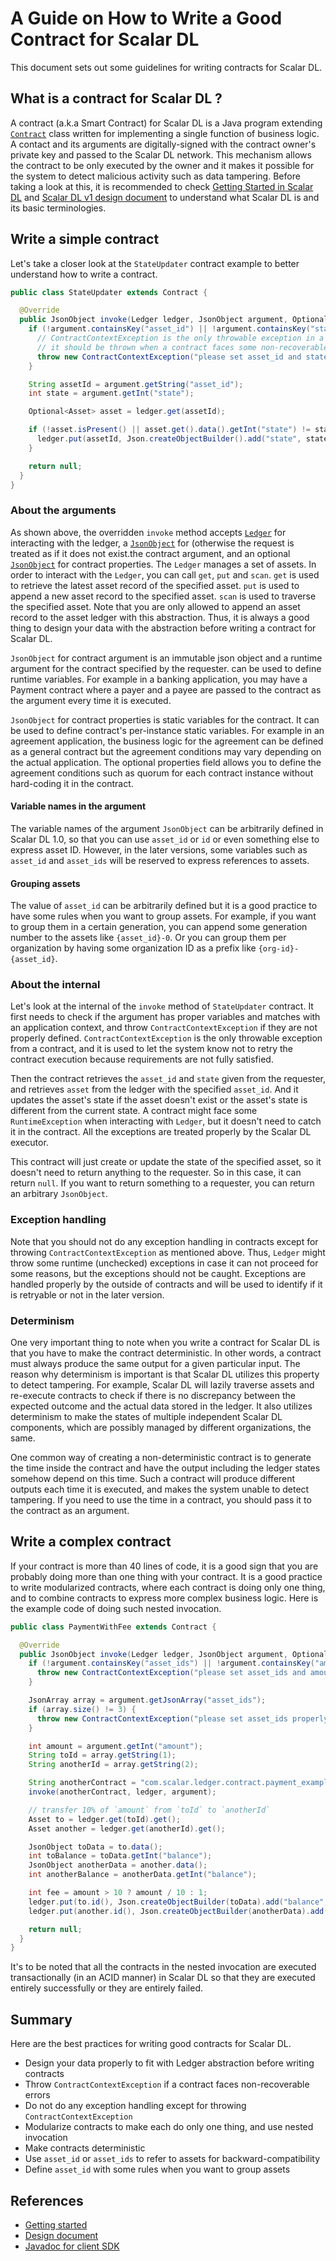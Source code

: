 # A Guide on How to Write a Good Contract for Scalar DL

This document sets out some guidelines for writing contracts for Scalar DL.

## What is a contract for Scalar DL ?

A contract (a.k.a Smart Contract) for Scalar DL is a Java program extending [`Contract`](https://scalar-labs.github.io/scalardl/javadoc/ledger/com/scalar/ledger/contract/Contract.html) class written for implementing a single function of business logic.
A contact and its arguments are digitally-signed with the contract owner's private key and passed to the Scalar DL network. This mechanism allows the contract to be only executed by the owner and it makes it possible for the system to detect malicious activity such as data tampering.
Before taking a look at this, it is recommended to check [Getting Started in Scalar DL](dl-getting-started.md) and [Scalar DL v1 design document](dl-design.md) to understand what Scalar DL is and its basic terminologies.

## Write a simple contract

Let's take a closer look at the `StateUpdater` contract example to better understand how to write a contract.

```java
public class StateUpdater extends Contract {

  @Override
  public JsonObject invoke(Ledger ledger, JsonObject argument, Optional<JsonObject> properties) {
    if (!argument.containsKey("asset_id") || !argument.containsKey("state")) {
      // ContractContextException is the only throwable exception in a contract and
      // it should be thrown when a contract faces some non-recoverable error
      throw new ContractContextException("please set asset_id and state in the argument");
    }

    String assetId = argument.getString("asset_id");
    int state = argument.getInt("state");

    Optional<Asset> asset = ledger.get(assetId);

    if (!asset.isPresent() || asset.get().data().getInt("state") != state) {
      ledger.put(assetId, Json.createObjectBuilder().add("state", state).build());
    }

    return null;
  }
}
```

### About the arguments

As shown above, the overridden `invoke` method accepts [`Ledger`](https://scalar-labs.github.io/scalardl/javadoc/ledger/com/scalar/ledger/ledger/Ledger.html) for interacting with the ledger, a [`JsonObject`](https://javaee.github.io/javaee-spec/javadocs/javax/json/JsonObject.html) for  (otherwise the request is treated as if it does not exist.the contract argument, and an optional [`JsonObject`](https://javaee.github.io/javaee-spec/javadocs/javax/json/JsonObject.html) for contract properties.
The `Ledger` manages a set of assets. In order to interact with the `Ledger`, you can call `get`, `put` and `scan`.
`get` is used to retrieve the latest asset record of the specified asset. `put` is used to append a new asset record to the specified asset. `scan` is used to traverse the specified asset.
Note that you are only allowed to append an asset record to the asset ledger with this abstraction. Thus, it is always a good thing to design your data with the abstraction before writing a contract for Scalar DL.

`JsonObject` for contract argument is an immutable json object and a runtime argument for the contract specified by the requester.
  can be used to define runtime variables. For example in a banking application, you may have a Payment contract where a payer and a payee are passed to the contract as the argument every time it is executed.

`JsonObject` for contract properties is static variables for the contract. It can be used to define contract's per-instance static variables. 
For example in an agreement application, the business logic for the agreement can be defined as a general contract but the agreement conditions may vary depending on the actual application. The optional properties field allows you to define the agreement conditions such as quorum for each contract instance without hard-coding it in the contract.

#### Variable names in the argument
The variable names of the argument `JsonObject` can be arbitrarily defined in Scalar DL 1.0, so that you can use `asset_id` or `id` or even something else to express asset ID. However, in the later versions, some variables such as `asset_id` and `asset_ids` will be reserved to express references to assets.

#### Grouping assets
The value of `asset_id` can be arbitrarily defined but it is a good practice to have some rules when you want to group assets.
For example, if you want to group them in a certain generation, you can append some generation number to the assets like `{asset_id}-0`.
Or you can group them per organization by having some organization ID as a prefix like `{org-id}-{asset_id}`.

### About the internal

Let's look at the internal of the `invoke` method of `StateUpdater` contract.
It first needs to check if the argument has proper variables and matches with an application context, and
throw `ContractContextException` if they are not properly defined.
`ContractContextException` is the only throwable exception from a contract, and it is used to let the system know not to retry the contract execution because requirements are not fully satisfied.

Then the contract retrieves the `asset_id` and `state` given from the requester, and retrieves `asset` from the ledger with the specified `asset_id`. 
And it updates the asset's state if the asset doesn't exist or the asset's state is different from the current state.
A contract might face some `RuntimeException` when interacting with `Ledger`, but it doesn't need to catch it in the contract. All the exceptions are treated properly by the Scalar DL executor.

This contract will just create or update the state of the specified asset, so it doesn't need to return anything to the requester. So in this case, it can return `null`.
If you want to return something to a requester, you can return an arbitrary `JsonObject`.

### Exception handling

Note that you should not do any exception handling in contracts except for throwing `ContractContextException` as mentioned above.
Thus, `Ledger` might throw some runtime (unchecked) exceptions in case it can not proceed for some reasons, but the exceptions should not be caught. Exceptions are handled properly by the outside of contracts and will be used to identify if it is retryable or not in the later version.

### Determinism

One very important thing to note when you write a contract for Scalar DL is that you have to make the contract deterministic.
In other words, a contract must always produce the same output for a given particular input.
The reason why determinism is important is that Scalar DL utilizes this property to detect tampering.
For example, Scalar DL will lazily traverse assets and re-execute contracts to check if there is no discrepancy between the expected outcome and the actual data stored in the ledger.
It also utilizes determinism to make the states of multiple independent Scalar DL components, which are possibly managed by different organizations, the same.

One common way of creating a non-deterministic contract is to generate the time inside the contract and have the output including the ledger states somehow depend on this time.
Such a contract will produce different outputs each time it is executed, and makes the system unable to detect tampering.
If you need to use the time in a contract, you should pass it to the contract as an argument.

## Write a complex contract

If your contract is more than 40 lines of code, it is a good sign that you are probably doing more than one thing with your contract.
It is a good practice to write modularized contracts, where each contract is doing only one thing, and to combine contracts to express more complex business logic.
Here is the example code of doing such nested invocation. 

```java
public class PaymentWithFee extends Contract {

  @Override
  public JsonObject invoke(Ledger ledger, JsonObject argument, Optional<JsonObject> properties) {
    if (!argument.containsKey("asset_ids") || !argument.containsKey("amount")) {
      throw new ContractContextException("please set asset_ids and amount in the argument");
    }

    JsonArray array = argument.getJsonArray("asset_ids");
    if (array.size() != 3) {
      throw new ContractContextException("please set asset_ids properly");
    }

    int amount = argument.getInt("amount");
    String toId = array.getString(1);
    String anotherId = array.getString(2);

    String anotherContract = "com.scalar.ledger.contract.payment_example.Payment";
    invoke(anotherContract, ledger, argument);

    // transfer 10% of `amount` from `toId` to `anotherId`
    Asset to = ledger.get(toId).get();
    Asset another = ledger.get(anotherId).get();

    JsonObject toData = to.data();
    int toBalance = toData.getInt("balance");
    JsonObject anotherData = another.data();
    int anotherBalance = anotherData.getInt("balance");

    int fee = amount > 10 ? amount / 10 : 1;
    ledger.put(to.id(), Json.createObjectBuilder(toData).add("balance", toBalance - fee).build());
    ledger.put(another.id(), Json.createObjectBuilder(anotherData).add("balance", anotherBalance + fee).build());

    return null;
  }
}
```

It's to be noted that all the contracts in the nested invocation are executed transactionally (in an ACID manner) in Scalar DL so that they are executed entirely successfully or they are entirely failed.

## Summary

Here are the best practices for writing good contracts for Scalar DL.

* Design your data properly to fit with Ledger abstraction before writing contracts
* Throw `ContractContextException` if a contract faces non-recoverable errors
* Do not do any exception handling except for throwing `ContractContextException`
* Modularize contracts to make each do only one thing, and use nested invocation
* Make contracts deterministic
* Use `asset_id` or `asset_ids` to refer to assets for backward-compatibility 
* Define `asset_id` with some rules when you want to group assets

## References

* [Getting started](getting-started.md)
* [Design document](design.md)
* [Javadoc for client SDK](https://scalar-labs.github.io/scalardl/javadoc/client/)
